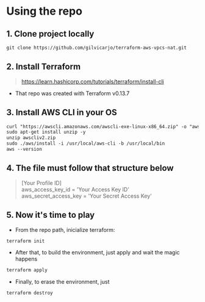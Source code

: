 # Using the repo

## 1. Clone project locally
```markdown
git clone https://github.com/gilvicarjo/terraform-aws-vpcs-nat.git
```
## 2. Install Terraform
> https://learn.hashicorp.com/tutorials/terraform/install-cli <br>

- That repo was created with Terraform v0.13.7

## 3. Install AWS CLI in your OS

```markdown
curl "https://awscli.amazonaws.com/awscli-exe-linux-x86_64.zip" -o "awscliv2.zip"
sudo apt-get install unzip -y
unzip awscliv2.zip
sudo ./aws/install -i /usr/local/aws-cli -b /usr/local/bin
aws --version
```

## 4. The file must follow that structure below
> [Your Profile ID] <br> 
> aws_access_key_id = 'Your Access Key ID' <br>
> aws_secret_access_key = 'Your Secret Access Key'

## 5. Now it's time to play

- From the repo path, inicialize terraform:
```markdown
terraform init
```
- After that, to build the environment, just apply and wait the magic happens
```markdown
terraform apply
```
- Finally, to erase the environment, just
```markdown
terraform destroy
```